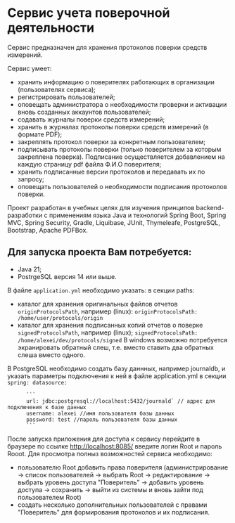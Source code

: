 # Сервис учета поверочной деятельности #

Сервис предназначен для хранения протоколов поверки средств измерений.  

Сервис умеет:
- хранить информацию о поверителях работающих в организации (пользователях сервиса);
- регистрировать пользователей;
- оповещать администратора о необходимости проверки и активации вновь созданных аккаунтов пользователей;
- содавать журналы поверки средств измерений;
- хранить в журналах протоколы поверки средств измерений (в формате PDF);
- закреплять протокол поверки за конкретным пользователем;
- подписывать протоколы поверки (только поверителем за которым закреплена поверка). Подписание осуществляется добавлением на каждую страницу pdf файла Ф.И.О поверителя;
- хранить подписанные версии протоколов и передавать их по запросу;
- оповещать пользователей о необходимости подписания протоколов поверки.

Проект разработан в учебных целях для изучения принципов backend-разработки с применениям языка Java и технологий Spring Boot, Spring MVC, Spring Security, 
Gradle, Liquibase, JUnit, Thymeleafe, PostgreSQL, Bootstrap, Apache PDFBox. 

## Для запуска проекта Вам потребуется: ##
- Java 21;
- PostrgeSQL версия 14 или выше.
  
В файле `application.yml` необходимо указать:
в секции paths:
- каталог для хранения оригинальных файлов отчетов `originProtocolsPath`, например (linux):
`originProtocolsPath: /home/user/protocols/origin`
- каталог для хранения подписанных копий отчетов о поверке `signedProtocolsPath`, например (linux);
`signedProtocolsPath: /home/alexei/dev/protocols/signed`
В windows возможно потребуется экранировать обратный слеш, т.е. вместо ставить два обратных слеша вместо одного.

В PostgreSQL необходимо создать базу даннных, например journaldb, и указать параметры подключения к ней в файле application.yml в секции `spring: datasource:`    

          ```
          url: jdbc:postgresql://localhost:5432/journald` // адрес для подключения к базе данных    
          username: alexei //имя пользователя базы данных   
          password: test //пароль пользователя базы данных
          ```
После запуска приложения для доступа к сервису перейдите в браузере по ссылке <http://localhost:8085/> введите логин Root и пароль Rooot.
Для просмотра полныз возможностей сервиса необходимо:
 * пользователю Root добавить права поверителя (администрирование -> список пользователей -> выбрать Root -> редактирование -> выбрать уровень доступа "Поверитель"
-> добавить уровень доступа -> сохранить -> выйти из системы и вновь зайти под пользователем Root)
 * создать несколько дополнительных пользователей с правами "Поверитель" для формирования протоколов и их подписания.
